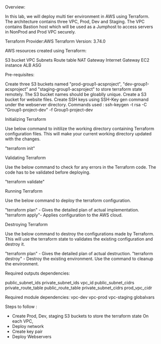 Overview:

In this lab, we will deploy multi tier environment in AWS using Terraform. The architecture contains three VPC, Prod, Dev and Staging. 
The VPC contains Bastion host which will be used as a Jumphost to access servers in NonProd and Prod VPC securely. 

Terraform Provider:AWS 
Terraform Version: 3.74.0

AWS resources created using Terraform:

S3 bucket
VPC
Subnets
Route table
NAT Gateway
Internet Gateway
EC2 instance
ALB
ASG

Pre-requisites:

Create three S3 buckets named "prod-group1-acsproject", "dev-group1-acsproject" and "staging-group1-acsproject" to store terraform state remotely. The S3 bucket names should be gloablly unique.
Create a S3 bucket for website files.
Create SSH keys using SSH-Key gen command under the webserver directory. 
Commands used : ssh-keygen -t rsa -C "Group1-project-dev" -f Group1-project-dev


Initializing Terraform

Use below command to initilize the working directory containing Terraform configuration files. This will make your current working directory updated with the changes. 

"terraform init"

Validating Terraform

Use the below command to check for any errors in the Terraform code. The code has to be validated before deploying.

"terraform validate"

Running Terraform

Use the below command to deploy the terraform configuration. 

"terraform plan" - Gives the detailed plan of actual implementation.
"terraform apply"- Applies configuration to the AWS cloud. 

Destroying Terraform

Use the below command to destroy the configurations made by Terraform. This will use the terraform state to validates the existing configuration and destroy it.

"terraform plan" - Gives the detailed plan of actual destruction. 
"terraform destroy" - Destroy the existing environment. Use the command to cleanup the environment.

Required outputs dependencies: 

public_subnet_ids
private_subnet_ids
vpc_id
public_subnet_cidrs
private_route_table
public_route_table
private_subnet_cidrs
prod_vpc_cidr

Required module dependencies:
vpc-dev
vpc-prod
vpc-staging
globalvars


Steps to follow :

- Create Prod, Dev, staging S3 buckets to store the terraform state
On each VPC,
- Deploy network 
- Create key pair
- Deploy  Webservers












